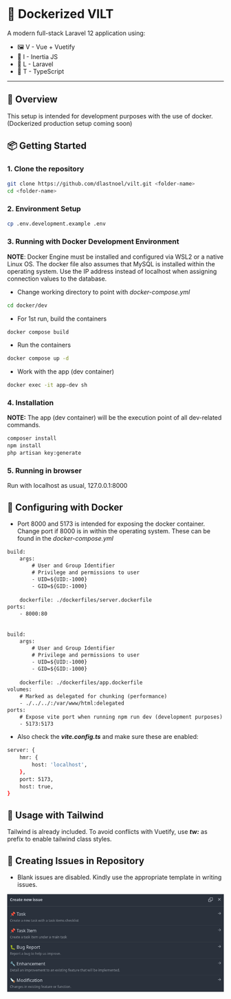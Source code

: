 # 🚀 Dockerized VILT

A modern full-stack Laravel 12 application using:

- 🖼️ V - Vue + Vuetify
- 🧭 I - Inertia JS
- 🔗 L - Laravel
- 🎨 T - TypeScript

---



## 🌇 Overview
This setup is intended for development purposes with the use of docker. (Dockerized production setup coming soon)




## 📦 Getting Started

### 1. Clone the repository

```bash
git clone https://github.com/dlastnoel/vilt.git <folder-name>
cd <folder-name>
```

### 2. Environment Setup
```bash
cp .env.development.example .env
```

### 3. Running with Docker Development Environment
**NOTE**: Docker Engine must be installed and configured via WSL2 or a native Linux OS. The docker file also assumes that MySQL is installed within the operating system. Use the IP address instead of localhost when assigning connection values to the database.

* Change working directory to point with *docker-compose.yml*
```bash
cd docker/dev
```

* For 1st run, build the containers
```bash
docker compose build
```

* Run the containers
``` bash
docker compose up -d
```

* Work with the app (dev container)
```bash
docker exec -it app-dev sh
```


### 4. Installation
**NOTE:** The app (dev container) will be the execution point of all dev-related commands.

```bash
composer install
npm install
php artisan key:generate
```

### 5. Running in browser
Run with localhost as usual, 127.0.0.1:8000

## 🐋 Configuring with Docker

* Port 8000 and 5173 is intended for exposing the docker container. Change port if 8000 is in within the operating system. These can be found in the *docker-compose.yml*


```
build:
    args:
        # User and Group Identifier
        # Privilege and permissions to user
        - UID=${UID:-1000}
        - GID=${GID:-1000}

    dockerfile: ./dockerfiles/server.dockerfile
ports:
    - 8000:80


build:
    args:
        # User and Group Identifier
        # Privilege and permissions to user
        - UID=${UID:-1000}
        - GID=${GID:-1000}

    dockerfile: ./dockerfiles/app.dockerfile
volumes:
    # Marked as delegated for chunking (performance)
    - ./../../:/var/www/html:delegated
ports:
    # Expose vite port when running npm run dev (development purposes)
    - 5173:5173
```

* Also check the ***vite.config.ts*** and make sure these are enabled:
```bash
server: {
    hmr: {
        host: 'localhost',
    },
    port: 5173,
    host: true,
}
```

## 💨 Usage with Tailwind
Tailwind is already included. To avoid conflicts with Vuetify, use ***tw:*** as prefix to enable tailwind class styles.


## 📃 Creating Issues in Repository
* Blank issues are disabled. Kindly use the appropriate template in writing issues.

![alt text](./readme/issue_templates.png)
